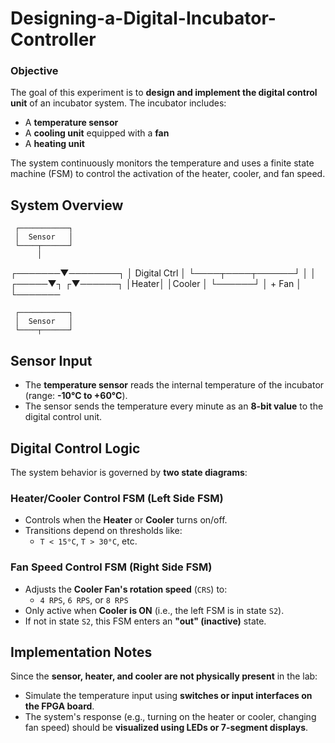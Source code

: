 # Designing-a-Digital-Incubator-Controller

### Objective

The goal of this experiment is to **design and implement the digital control unit** of an incubator system. The incubator includes:

- A **temperature sensor**
- A **cooling unit** equipped with a **fan**
- A **heating unit**

The system continuously monitors the temperature and uses a finite state machine (FSM) to control the activation of the heater, cooler, and fan speed.

## System Overview

     ┌───────────┐
     │  Sensor   │
     └────┬──────┘
          │
  ┌───────▼────────┐
  │  Digital Ctrl  │
  └────┬────┬──────┘
       │    │
 ┌─────▼┐  ┌▼──────┐
 │Heater│  │Cooler │
 └──────┘  │ + Fan │
           └───────

     ┌───────────┐
     │  Sensor   │
     └────┬──────┘

## Sensor Input

- The **temperature sensor** reads the internal temperature of the incubator (range: **-10°C to +60°C**).
- The sensor sends the temperature every minute as an **8-bit value** to the digital control unit.

## Digital Control Logic

The system behavior is governed by **two state diagrams**:

### Heater/Cooler Control FSM (Left Side FSM)

- Controls when the **Heater** or **Cooler** turns on/off.
- Transitions depend on thresholds like:
  - `T < 15°C`, `T > 30°C`, etc.

### Fan Speed Control FSM (Right Side FSM)

- Adjusts the **Cooler Fan's rotation speed** (`CRS`) to:
  - `4 RPS`, `6 RPS`, or `8 RPS`
- Only active when **Cooler is ON** (i.e., the left FSM is in state `S2`).
- If not in state `S2`, this FSM enters an **"out" (inactive)** state.

## Implementation Notes

Since the **sensor, heater, and cooler are not physically present** in the lab:

- Simulate the temperature input using **switches or input interfaces on the FPGA board**.
- The system's response (e.g., turning on the heater or cooler, changing fan speed) should be **visualized using LEDs or 7-segment displays**.
